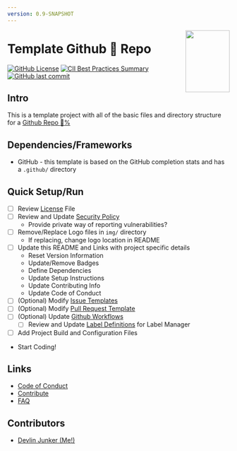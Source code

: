 ```yaml
---
version: 0.9-SNAPSHOT
---
```


<img align="right" width="100" height="140" src="https://github.com/devlinjunker/template.github.docs/raw/main/img/logo-small.png">

# Template Github :100: Repo

<!-- Find More Badges Here: https://shields.io/ -->
[![GitHub License](https://img.shields.io/github/license/devlinjunker/template.github.docs?color=blue)](https://github.com/devlinjunker/template.github.docs/blob/main/LICENSE)
[![CII Best Practices Summary](https://img.shields.io/cii/summary/4553?label=core-infrastructure)](https://bestpractices.coreinfrastructure.org/en/projects/4553)
[![GitHub last commit](https://img.shields.io/github/last-commit/devlinjunker/template.github)](https://github.com/devlinjunker/template.github.docs/commits/main)



## Intro
<!-- Quick Description, could match Github repo description or have a little more info-->
This is a template project with all of the basic files and directory structure for a [Github Repo :100:%](../../community)

## Dependencies/Frameworks
<!-- List the frameworks, libraries, and tools the project uses: -->
- GitHub - this template is based on the GitHub completion stats and has a `.github/` directory

## Quick Setup/Run
<!--This section should try to quickly explain how to setup the project and start using it (server/app/demo/template) - ideally in list format -->
 - [ ] Review [License](LICENSE) File
 - [ ] Review and Update [Security Policy](SECURITY.md)
   - Provide private way of reporting vulnerabilities?
 - [ ] Remove/Replace Logo files in `img/` directory
   - If replacing, change logo location in README
 - [ ] Update this README and Links with project specific details
   - Reset Version Information
   - Update/Remove Badges
   - Define Dependencies
   - Update Setup Instructions
   - Update Contributing Info
   - Update Code of Conduct
 - [ ] (Optional) Modify [Issue Templates](.github/ISSUE_TEMPLATE/)
 - [ ] (Optional) Modify [Pull Request Template](.github/pull_request_template.md)
 - [ ] (Optional) Update [Github Workflows](.github/workflows)
    - [ ] Review and Update [Label Definitions](.github/labels.yaml) for Label Manager
 - [ ] Add Project Build and Configuration Files
 - Start Coding!

## Links
<!-- Additional Links with Related Content -->
- [Code of Conduct](CODE_OF_CONDUCT.md)
- [Contribute](CONTRIBUTING.md)
- [FAQ](../../wiki/FAQ)

## Contributors

- [Devlin Junker (Me!)](mailto:devlinjunker@gmail.com)
